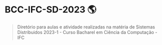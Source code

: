 # BCC-IFC-SD-2023 :earth_americas:
> Diretório para aulas e atividade realizadas na matéria de Sistemas Distribuidos 2023-1 - Curso Bacharel em Ciência da Computação - IFC 
